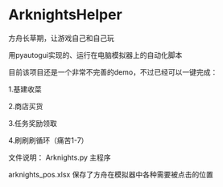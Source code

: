 # ArknightsHelper
方舟长草期，让游戏自己和自己玩  

用pyautogui实现的、运行在电脑模拟器上的自动化脚本  

目前该项目还是一个非常不完善的demo，不过已经可以一键完成：  

  1.基建收菜  
  
  2.商店买货  
  
  3.任务奖励领取  
  
  4.刷刷刷循环（痛苦1-7）  
  

文件说明：
Arknights.py  主程序  

arknights_pos.xlsx  保存了方舟在模拟器中各种需要被点击的位置  
